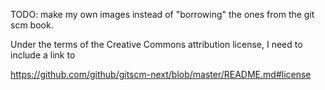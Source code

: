 TODO: make my own images instead of "borrowing" the ones from the git scm book.

Under the terms of the Creative Commons attribution license, I need to include a link to

https://github.com/github/gitscm-next/blob/master/README.md#license
